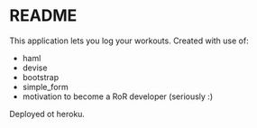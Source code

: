 # README

This application lets you log your workouts. Created with use of:

- haml
- devise
- bootstrap
- simple_form
- motivation to become a RoR developer (seriously :)

Deployed ot heroku.